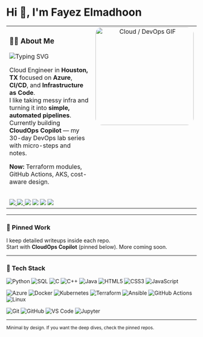 <h1 align="left">Hi 👋, I'm Fayez Elmadhoon</h1>

<!-- HERO: two columns -->
<table>
<tr>
<td width="62%" valign="top">

### 🧑‍💻 About Me
![Typing SVG](https://readme-typing-svg.herokuapp.com?font=Fira+Code&size=22&pause=1000&color=0078D4&width=435&lines=Cloud+Engineer;Azure+%7C+Terraform+%7C+Kubernetes;CI%2FCD+with+GitHub+Actions)

Cloud Engineer in **Houston, TX** focused on **Azure**, **CI/CD**, and **Infrastructure as Code**.  
I like taking messy infra and turning it into **simple, automated pipelines**.  
Currently building **CloudOps Copilot** — my 30-day DevOps lab series with micro-steps and notes.


**Now:** Terraform modules, GitHub Actions, AKS, cost-aware design.

<br/>

<!-- Links row -->
<a href="https://www.linkedin.com/in/fayez-elmadhoon">
  <img src="https://img.shields.io/badge/LinkedIn-Connect-blue?logo=linkedin" />
</a>
<a href="mailto:Elmadhoon.Fayez@gmail.com">
  <img src="https://img.shields.io/badge/Email-Say%20hello!-green" />
</a>
<img src="https://img.shields.io/badge/Houston-TX-000" />
<img src="https://img.shields.io/badge/Microsoft-AZ--900-0078D4?logo=microsoft-azure&logoColor=white" />
<img src="https://img.shields.io/badge/Microsoft-AI--900-0078D4?logo=microsoft-azure&logoColor=white" />
<img src="https://komarev.com/ghpvc/?username=fayezem&label=views&color=0e75b6&style=flat" />

</td>
<td width="38%" align="center" valign="top">

<!-- Replace with your own GIF or photo -->
<img src="ASSETS_URL_OR_RELATIVE_PATH" width="260" style="border-radius:18px;" alt="Cloud / DevOps GIF"/>

</td>
</tr>
</table>

---

### 📌 Pinned Work
I keep detailed writeups inside each repo.  
Start with **CloudOps Copilot** (pinned below). More coming soon.

---

### 🧰 Tech Stack
<p align="center">
  
![Python](https://img.shields.io/badge/Python-3776AB?logo=python&logoColor=white)
![SQL](https://img.shields.io/badge/SQL-4479A1?logo=postgresql&logoColor=white)
![C](https://img.shields.io/badge/C-A8B9CC?logo=c&logoColor=white)
![C++](https://img.shields.io/badge/C++-00599C?logo=cplusplus&logoColor=white)
![Java](https://img.shields.io/badge/Java-007396?logo=java&logoColor=white)
![HTML5](https://img.shields.io/badge/HTML5-E34F26?logo=html5&logoColor=white)
![CSS3](https://img.shields.io/badge/CSS3-1572B6?logo=css3&logoColor=white)
![JavaScript](https://img.shields.io/badge/JavaScript-F7DF1E?logo=javascript&logoColor=black)

![Azure](https://img.shields.io/badge/Azure-0089D6?logo=microsoft-azure&logoColor=white)
![Docker](https://img.shields.io/badge/Docker-2496ED?logo=docker&logoColor=white)
![Kubernetes](https://img.shields.io/badge/Kubernetes-326CE5?logo=kubernetes&logoColor=white)
![Terraform](https://img.shields.io/badge/Terraform-844FBA?logo=terraform&logoColor=white)
![Ansible](https://img.shields.io/badge/Ansible-EE0000?logo=ansible&logoColor=white)
![GitHub Actions](https://img.shields.io/badge/GitHub%20Actions-2088FF?logo=github-actions&logoColor=white)
![Linux](https://img.shields.io/badge/Linux-FCC624?logo=linux&logoColor=black)

![Git](https://img.shields.io/badge/Git-F05032?logo=git&logoColor=white)
![GitHub](https://img.shields.io/badge/GitHub-181717?logo=github&logoColor=white)
![VS Code](https://img.shields.io/badge/VS%20Code-007ACC?logo=visualstudiocode&logoColor=white)
![Jupyter](https://img.shields.io/badge/Jupyter-F37626?logo=jupyter&logoColor=white)

</p>

---

<sub>Minimal by design. If you want the deep dives, check the pinned repos.</sub>
